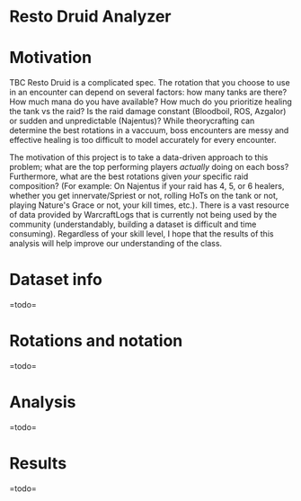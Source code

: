 # Resto Druid Analyzer  

# Motivation
TBC Resto Druid is a complicated spec. The rotation that you choose to use in an encounter can depend on several factors: how many tanks are there? How much mana do you have available? How much do you prioritize healing the tank vs the raid? Is the raid damage constant (Bloodboil, ROS, Azgalor) or sudden and unpredictable (Najentus)? While theorycrafting can determine the best rotations in a vaccuum, boss encounters are messy and effective healing is too difficult to model accurately for every encounter.  

The motivation of this project is to take a data-driven approach to this problem; what are the top performing players *actually* doing on each boss? Furthermore, what are the best rotations given *your* specific raid composition? (For example: On Najentus if your raid has 4, 5, or 6 healers, whether you get innervate/Spriest or not, rolling HoTs on the tank or not, playing Nature's Grace or not, your kill times, etc.). There is a vast resource of data provided by WarcraftLogs that is currently not being used by the community (understandably, building a dataset is difficult and time consuming). Regardless of your skill level, I hope that the results of this analysis will help improve our understanding of the class.

# Dataset info
=todo=


# Rotations and notation
=todo=


# Analysis
=todo=


# Results
=todo=
